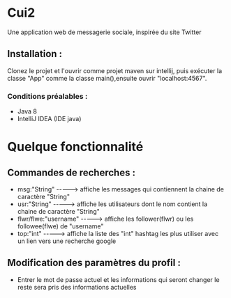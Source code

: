 # Cui2

Une application web de messagerie sociale, inspirée du site Twitter

## Installation :

Clonez le projet et l'ouvrir comme projet maven sur intellij, puis exécuter la classe "App" comme la classe
main(),ensuite ouvrir "localhost:4567".

### Conditions préalables :

* Java 8  <br />
* IntelliJ IDEA (IDE java)

# Quelque fonctionnalité

## Commandes de recherches :

* msg:"String" -----> affiche les messages qui contiennent la chaine de caractère "String" <br />
* usr:"String" -----> affiche les utilisateurs dont le nom contient la chaine de caractère "String" <br />
* flwr/flwe:"username" -----> affiche les follower(flwr) ou les followee(flwe) de "username" <br />
* top:"int" -----> affiche la liste des "int" hashtag les plus utiliser avec un lien vers une recherche google <br />

## Modification des paramètres du profil :

* Entrer le mot de passe actuel et les informations qui seront changer le reste sera pris des informations
actuelles
